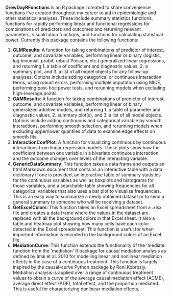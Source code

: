 **DrewDayRFunctions** is an R package I created to share convenience functions I've created throughout my career to aid in epidemiologic and other statistical analyses. These include summary statistics functions, functions for rapidly performing linear and functional regressions for combinations of predictors and outcomes and returning relevant parameters, visualization functions, and functions for calculating statistical power. Currently this package contains the following functions:

  1. **GLMResults**: A function for taking combinations of predictor of interest, outcome, and covariate variables, performing linear or binary (logistic, log binomial, probit, robust Poisson, etc.) generalized linear regressions, and returning 1. a table of coefficient and diagnostic values, 2. a summary plot, and 3. a list of all model objects for any follow-up analyses. Options include adding categorical or continuous interaction terms, using robust errors, performing multiple imputation using MICE, performing post-hoc power tests, and rerunning models when excluding high-leverage points. 
  2. **GAMResults**: A function for taking combinations of predictor of interest, outcome, and covariate variables, performing linear or binary generalized additive models, and returning 1. a table of parameter and diagnostic values, 2. summary plot(s), and 3. a list of all model objects. Options include adding continuous and categorical variable by smooth interactions, performing smooth selection, and rerunning models when excluding upper/lower quantiles of data to examine edge effects on smooth fits.
  3. **InteractionCoefPlot**: A function for visualizing continuous by continuous interactions from linear regression models. These plots show how the coefficient between one variable in a bivariate continuous interaction and the outcome changes over levels of the interacting variable.
  4. **GenericDataSummary**: This function takes a data frame and outputs an html Markdown document that contains an interactive table with a data dictionary if one is provided, an interactive table of summary statistics for the continuous variables as well as boxplots and histograms for those variables, and a searchable table showing frequencies for all categorical variables that also uses a bar plot to visualize frequencies. This is an easy way to summarize a newly obtained dataset or to send a general summary to someone who will be receiving a dataset.
  5. **GetExcelColors**: This function takes an Excel spreadsheet from a .xlsx file and creates a data frame where the values in the dataset are replaced with all the background colors in that Excel sheet. It also a table and heatmap plot showing how many cells have each color detected in the Excel spreadsheet. This function is useful for when important information is encoded in the background colors of an Excel file.
  6. **MediationCurve**: This function extends the functionality of the 'mediate' function from the 'mediation' R package for causal mediation analysis as defined by Imai et al. 2010 for modelling linear and nonlinear mediation effects in the case of a continuous treatment. This function is largely inspired by the causal-curve Python package by Roni Kobrosly. Mediation analysis is applied over a range of continuous treatment values to obtain a curve of the average causal mediation effect (ACME), average direct effect (ADE), total effect, and the proportion mediated. This is useful for characterizing nonlinear mediation effects.
